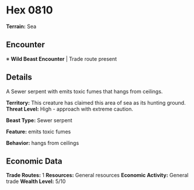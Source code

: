 # Hex 0810

**Terrain:** Sea

## Encounter
※ **Wild Beast Encounter** | Trade route present

## Details
A Sewer serpent with emits toxic fumes that hangs from ceilings.

**Territory:** This creature has claimed this area of sea as its hunting ground.
**Threat Level:** High - approach with extreme caution.

**Beast Type:** Sewer serpent

**Feature:** emits toxic fumes

**Behavior:** hangs from ceilings

## Economic Data
**Trade Routes:** 1
**Resources:** General resources
**Economic Activity:** General trade
**Wealth Level:** 5/10
